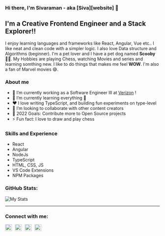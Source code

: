 ### Hi there, I'm Sivaraman - aka [Siva][website] 👋

## I'm a Creative Frontend Engineer and a Stack Explorer!!

I enjoy learning languages and frameworks like React, Angular, Vue etc..
I like neat and clean code with a simpler logic.
I also love Data structure and Algorithms (beginner).
I'm a pet lover and I have a pet dog named **Scooby** 🐕‍🦺.
My Hobbies are playing Chess, watching Movies and series and learning somthing new.
I like to do things that makes me feel **WOW**.
I'm also a fan of Marvel movies 😅.

### About me

- 🔭 I’m currently working as a Software Engineer III at [Verizon][company] !
- 🌱 I’m currently learning everything 🤣
- ❤️ I love writing TypeScript, and building fun experiments on type-level
- 👯 I’m looking to collaborate with other content creators
- 🥅 2022 Goals: Contribute more to Open Source projects
- ⚡ Fun fact: I love to draw and play chess

### Skills and Experience

- React
- Angular
- NodeJs
- TypeScript
- HTML, CSS, JS
- VS Code Extensions
- NPM Packages

### GitHub Stats:

![My Stats](https://github-readme-stats.vercel.app/api?username=R35007&show_icons=true&theme=github_dark)

---

### Connect with me:

<div style="display: flex; align-items: center">
  <a href="mailTo:sendmsg2siva@gmail.com"><img  style="margin-right: 10px;" alt="R35007 | Mail" width="22px" height="22px" src="https://user-images.githubusercontent.com/23217228/205498586-4b6e1238-1727-4080-952c-6c3f00297949.png" /></a>
  <a href="https://r35007.github.io/Siva_Profile/"><img  style="margin-right: 10px;" alt="R35007 | Mail" width="22px" height="22px" src="https://user-images.githubusercontent.com/23217228/205498178-e81459a8-21f9-44f9-9ef2-7847fdee9e8a.png" /></a>
  <a href="https://www.instagram.com/art_glry/"><img  style="margin-right: 10px;" alt="R35007 | Mail" width="22px" height="22px" src="https://user-images.githubusercontent.com/23217228/205498177-0c45d2eb-c9f0-4214-a4be-99cfed819025.png" /></a>
  <a href="https://www.linkedin.com/in/sivaraman-karthiyayini-muralidharan-3b311a185/"><img  style="margin-right: 10px;" alt="R35007 | Mail" width="22px" height="22px" src="https://user-images.githubusercontent.com/23217228/205498176-864f9ea0-0e29-4ea4-94ba-54f84a595a29.png" /></a>
</div>

[company]: https://www.verizon.com/

